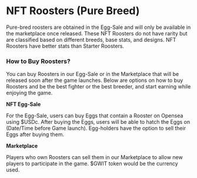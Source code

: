 # NFT Roosters (Pure Breed)

Pure-bred roosters are obtained in the Egg-Sale and will only be available in the marketplace once released. These NFT Roosters do not have rarity but are classified based on different breeds, base stats, and designs. NFT Roosters have better stats than Starter Roosters.

### How to Buy Roosters?

You can buy Roosters in our Egg-Sale or in the Marketplace that will be released soon after the game launches. Below are options on how to buy Roosters and be the best fighter or the best breeder, and start earning while enjoying the game.

**NFT Egg-Sale**

For the Egg-Sale, users can buy Eggs that contain a Rooster on Opensea using $USDc. After buying the Eggs, users will be able to hatch the Eggs on (Date/Time before Game launch). Egg-holders have the option to sell their Eggs after buying them.

**Marketplace**

Players who own Roosters can sell them in our Marketplace to allow new players to participate in the game. $GWIT token would be the currency used.
